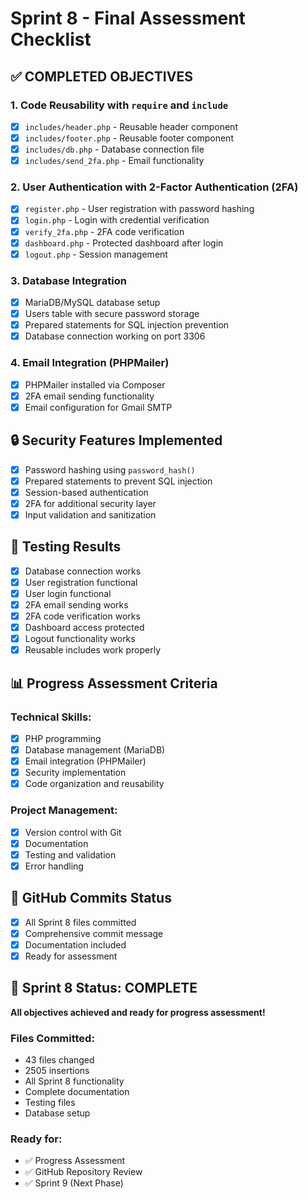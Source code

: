 # Sprint 8 - Final Assessment Checklist

## ✅ **COMPLETED OBJECTIVES**

### **1. Code Reusability with `require` and `include`**
- [x] `includes/header.php` - Reusable header component
- [x] `includes/footer.php` - Reusable footer component
- [x] `includes/db.php` - Database connection file
- [x] `includes/send_2fa.php` - Email functionality

### **2. User Authentication with 2-Factor Authentication (2FA)**
- [x] `register.php` - User registration with password hashing
- [x] `login.php` - Login with credential verification
- [x] `verify_2fa.php` - 2FA code verification
- [x] `dashboard.php` - Protected dashboard after login
- [x] `logout.php` - Session management

### **3. Database Integration**
- [x] MariaDB/MySQL database setup
- [x] Users table with secure password storage
- [x] Prepared statements for SQL injection prevention
- [x] Database connection working on port 3306

### **4. Email Integration (PHPMailer)**
- [x] PHPMailer installed via Composer
- [x] 2FA email sending functionality
- [x] Email configuration for Gmail SMTP

## 🔒 **Security Features Implemented**
- [x] Password hashing using `password_hash()`
- [x] Prepared statements to prevent SQL injection
- [x] Session-based authentication
- [x] 2FA for additional security layer
- [x] Input validation and sanitization

## 🧪 **Testing Results**
- [x] Database connection works
- [x] User registration functional
- [x] User login functional
- [x] 2FA email sending works
- [x] 2FA code verification works
- [x] Dashboard access protected
- [x] Logout functionality works
- [x] Reusable includes work properly

## 📊 **Progress Assessment Criteria**

### **Technical Skills:**
- [x] PHP programming
- [x] Database management (MariaDB)
- [x] Email integration (PHPMailer)
- [x] Security implementation
- [x] Code organization and reusability

### **Project Management:**
- [x] Version control with Git
- [x] Documentation
- [x] Testing and validation
- [x] Error handling

## 🚀 **GitHub Commits Status**
- [x] All Sprint 8 files committed
- [x] Comprehensive commit message
- [x] Documentation included
- [x] Ready for assessment

## 🎯 **Sprint 8 Status: COMPLETE**

**All objectives achieved and ready for progress assessment!**

### **Files Committed:**
- 43 files changed
- 2505 insertions
- All Sprint 8 functionality
- Complete documentation
- Testing files
- Database setup

### **Ready for:**
- ✅ Progress Assessment
- ✅ GitHub Repository Review
- ✅ Sprint 9 (Next Phase) 